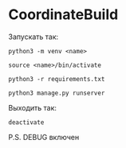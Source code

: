 # CoordinateBuild

Запускать так:
```shell
python3 -m venv <name>
```
```shell
source <name>/bin/activate
```
```shell
python3 -r requirements.txt
```
```shell
python3 manage.py runserver
```
Выходить так:
```shell
deactivate
```
P.S. DEBUG включен





